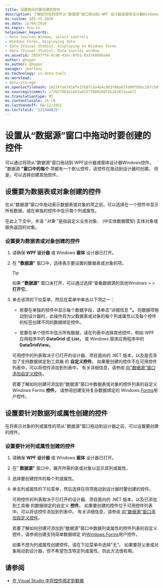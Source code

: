 ```yaml
---
title: 设置拖动时要创建的控件
description: 了解如何在将控件从"数据源"窗口拖动到 WPF 设计器或窗体设计器Windows控件时Visual Studio。
ms.custom: SEO-VS-2020
ms.date: 11/04/2016
ms.topic: how-to
helpviewer_keywords:
- Data Sources Window, select controls
- Windows Forms, displaying data
- data [Visual Studio], displaying on Windows Forms
- data [Visual Studio], Data Sources window
ms.assetid: 20597ff8-0c98-43ec-8fb1-05376804ba48
author: ghogen
ms.author: ghogen
manager: jmartens
ms.technology: vs-data-tools
ms.workload:
- data-storage
ms.openlocfilehash: 1033ffad781efe15507c5a484cd83f88a837d00fb6bc28fc5df78404076d6361
ms.sourcegitcommit: c72b2f603e1eb3a4157f00926df2e263831ea472
ms.translationtype: MT
ms.contentlocale: zh-CN
ms.lasthandoff: 08/12/2021
ms.locfileid: "121346825"
---
```

# <a name="set-the-control-to-be-created-when-dragging-from-the-data-sources-window"></a>设置从“数据源”窗口中拖动时要创建的控件

可以通过将项从"数据源"窗口拖动到 WPF设计器或窗体设计器Windows控件。 "数据源 **"窗口中的每个** 项都有一个默认控件，该控件在拖动到设计器时创建。 但是，可以选择创建其他控件。

## <a name="set-the-controls-to-be-created-for-data-tables-or-objects"></a>设置要为数据表或对象创建的控件

在从"数据源"窗口中拖动表示数据表或对象的项之前，可以选择在一个控件中显示所有数据，或在单独的控件中显示每个列或属性。

在此上下文中，术语 *"对象* "是指自定义业务对象、 (中实体数据模型) 实体对象或服务返回的对象。

### <a name="to-set-the-controls-to-be-created-for-data-tables-or-objects"></a>设置要为数据表或对象创建的控件

1. 请确保 **WPF 设计器** 或 Windows **窗体** 设计器已打开。

2. 在 **"数据源"** 窗口中，选择表示要设置的数据表或对象的项。

   > [!TIP]
   > 如果 **"数据源"** 窗口未打开，可以通过选择"查看数据源的其他Windows  >    >  **打开它**。

3. 单击该项的下拉菜单，然后在菜单中单击以下项之一：

    - 若要在单独的控件中显示每个数据字段，请单击"详细信息 **"。** 将数据项拖动到设计器时，此操作将为父数据表或对象的每个列或属性以及每个控件的标签创建不同的数据绑定控件。

    - 若要在单个控件中显示所有数据，请在列表中选择其他控件，例如 WPF 应用程序中的 **DataGrid** 或 **List，** 或 Windows 窗体应用程序中的 **DataGridView。**

    可用控件的列表取决于已打开的设计器、项目面向的 .NET 版本，以及是否添加了支持数据绑定到工具箱 的 **自定义控件**。 如果要创建的控件不在可用控件列表中，可以将控件添加到列表中。 有关详细信息，请参阅 [向"数据源"窗口添加自定义控件](../data-tools/add-custom-controls-to-the-data-sources-window.md)。

    若要了解如何创建可添加到"数据源"窗口中数据表或对象的控件列表的自定义 Windows Forms **控件，** 请参阅创建支持复杂数据绑定的 Windows [Forms](../data-tools/create-a-windows-forms-user-control-that-supports-complex-data-binding.md)用户控件。

## <a name="set-the-controls-to-be-created-for-data-columns-or-properties"></a>设置要针对数据列或属性创建的控件

在将表示对象的列或属性的项从"数据源"窗口拖动到设计器之前，可以设置要创建的控件。

### <a name="to-set-the-controls-to-be-created-for-columns-or-properties"></a>设置要针对列或属性创建的控件

1. 请确保 **WPF 设计器** 或 Windows **窗体** 设计器已打开。

2. 在" **数据源"** 窗口中，展开所需的表或对象以显示其列或属性。

3. 选择要创建控件的每个列或属性。

4. 单击列或属性的下拉菜单，然后选择在将项拖动到设计器时要创建的控件。

     可用控件的列表取决于已打开的设计器、项目面向的 .NET 版本，以及已添加到工具箱 的数据绑定的自定义 **控件**。 如果要创建的控件位于可用控件列表中，可以将该控件添加到列表中。 有关详细信息，请参阅 [向"数据源"窗口添加自定义控件](../data-tools/add-custom-controls-to-the-data-sources-window.md)。

     若要了解如何创建可添加到"数据源"窗口中数据列或属性的控件列表的自定义控件，请参阅创建支持简单数据绑定 的[Windows Forms](../data-tools/create-a-windows-forms-user-control-that-supports-simple-data-binding.md)用户控件。

     如果不想为列或属性创建控件，请在下拉菜单中选择"无"。  如果要将父表或对象拖动到设计器，但不希望包含特定列或属性，则此方法很有用。

## <a name="see-also"></a>请参阅

- [在 Visual Studio 中将控件绑定到数据](../data-tools/bind-controls-to-data-in-visual-studio.md)
